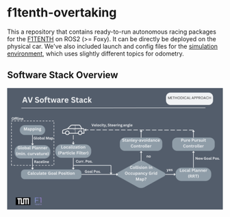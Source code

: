 # f1tenth-overtaking
This a repository that contains ready-to-run autonomous racing packages for the [F1TENTH](https://f1tenth.org/) on ROS2 (>= Foxy). It can be directly be deployed on the physical car. We've also included launch and config files for the [simulation environment](https://github.com/f1tenth/f1tenth_gym_ros), which uses slightly different topics for odometry.

## Software Stack Overview
<img src="/media/rrt_stanley_algorithm.png?raw=true" width="800"/>
